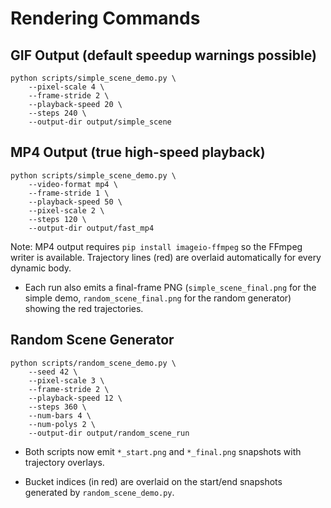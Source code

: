 # Rendering Commands

## GIF Output (default speedup warnings possible)
```
python scripts/simple_scene_demo.py \
    --pixel-scale 4 \
    --frame-stride 2 \
    --playback-speed 20 \
    --steps 240 \
    --output-dir output/simple_scene
```

## MP4 Output (true high-speed playback)
```
python scripts/simple_scene_demo.py \
    --video-format mp4 \
    --frame-stride 1 \
    --playback-speed 50 \
    --pixel-scale 2 \
    --steps 120 \
    --output-dir output/fast_mp4
```

Note: MP4 output requires `pip install imageio-ffmpeg` so the FFmpeg writer is available. Trajectory lines (red) are overlaid automatically for every dynamic body.

- Each run also emits a final-frame PNG (`simple_scene_final.png` for the simple demo, `random_scene_final.png` for the random generator) showing the red trajectories.

## Random Scene Generator
```
python scripts/random_scene_demo.py \
    --seed 42 \
    --pixel-scale 3 \
    --frame-stride 2 \
    --playback-speed 12 \
    --steps 360 \
    --num-bars 4 \
    --num-polys 2 \
    --output-dir output/random_scene_run
```

- Both scripts now emit `*_start.png` and `*_final.png` snapshots with trajectory overlays.

- Bucket indices (in red) are overlaid on the start/end snapshots generated by `random_scene_demo.py`.
